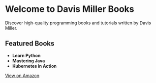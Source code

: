 # Welcome to Davis Miller Books

Discover high-quality programming books and tutorials written by Davis Miller.

## Featured Books
- **Learn Python**
- **Mastering Java**
- **Kubernetes in Action**

[View on Amazon](https://www.amazon.com)
